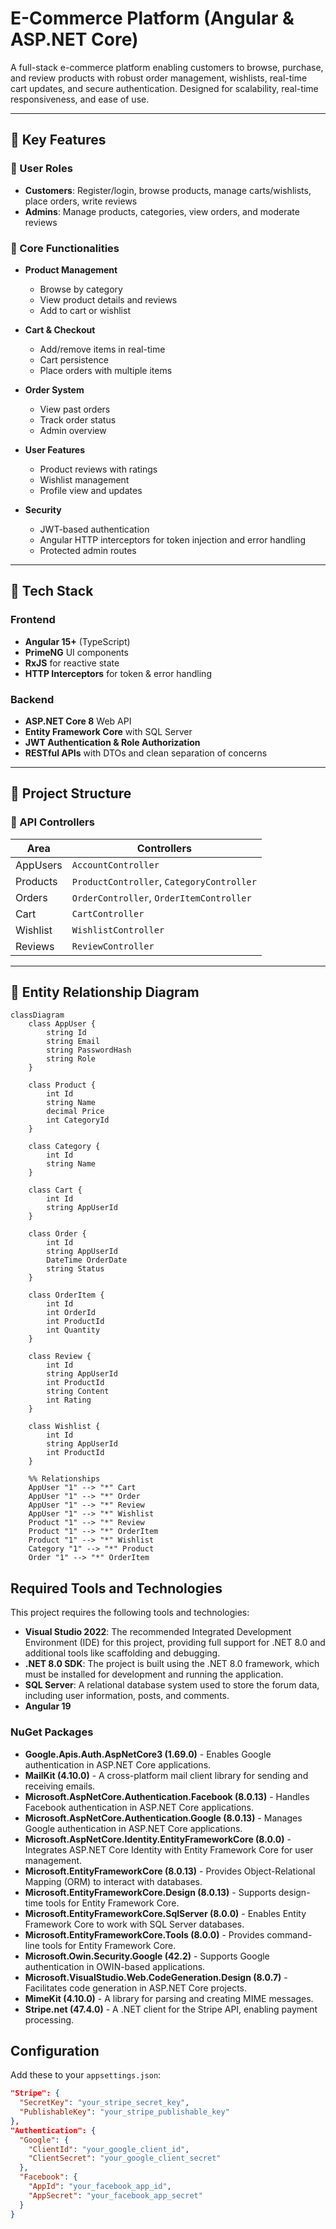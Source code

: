 # E-Commerce Platform (Angular & ASP.NET Core)

A full-stack e-commerce platform enabling customers to browse, purchase, and review products with robust order management, wishlists, real-time cart updates, and secure authentication. Designed for scalability, real-time responsiveness, and ease of use.

---

## 🚀 Key Features

### 👤 User Roles
- **Customers**: Register/login, browse products, manage carts/wishlists, place orders, write reviews  
- **Admins**: Manage products, categories, view orders, and moderate reviews  

### 🛒 Core Functionalities
- **Product Management**
  - Browse by category  
  - View product details and reviews  
  - Add to cart or wishlist  

- **Cart & Checkout**
  - Add/remove items in real-time  
  - Cart persistence  
  - Place orders with multiple items  

- **Order System**
  - View past orders  
  - Track order status  
  - Admin overview  

- **User Features**
  - Product reviews with ratings  
  - Wishlist management  
  - Profile view and updates  

- **Security**
  - JWT-based authentication  
  - Angular HTTP interceptors for token injection and error handling  
  - Protected admin routes  

---

## 🧱 Tech Stack

### Frontend
- **Angular 15+** (TypeScript)  
- **PrimeNG** UI components  
- **RxJS** for reactive state  
- **HTTP Interceptors** for token & error handling  

### Backend
- **ASP.NET Core 8** Web API  
- **Entity Framework Core** with SQL Server  
- **JWT Authentication & Role Authorization**  
- **RESTful APIs** with DTOs and clean separation of concerns  

---

## 📁 Project Structure

### 🔌 API Controllers

| Area         | Controllers                                    |
|--------------|------------------------------------------------|
| AppUsers     | `AccountController`                            |
| Products     | `ProductController`, `CategoryController`      |
| Orders       | `OrderController`, `OrderItemController`       |
| Cart         | `CartController`                               |
| Wishlist     | `WishlistController`                           |
| Reviews      | `ReviewController`                             |

---

## 🧩 Entity Relationship Diagram

```mermaid
classDiagram
    class AppUser {
        string Id
        string Email
        string PasswordHash
        string Role
    }

    class Product {
        int Id
        string Name
        decimal Price
        int CategoryId
    }

    class Category {
        int Id
        string Name
    }

    class Cart {
        int Id
        string AppUserId
    }

    class Order {
        int Id
        string AppUserId
        DateTime OrderDate
        string Status
    }

    class OrderItem {
        int Id
        int OrderId
        int ProductId
        int Quantity
    }

    class Review {
        int Id
        string AppUserId
        int ProductId
        string Content
        int Rating
    }

    class Wishlist {
        int Id
        string AppUserId
        int ProductId
    }

    %% Relationships
    AppUser "1" --> "*" Cart
    AppUser "1" --> "*" Order
    AppUser "1" --> "*" Review
    AppUser "1" --> "*" Wishlist
    Product "1" --> "*" Review
    Product "1" --> "*" OrderItem
    Product "1" --> "*" Wishlist
    Category "1" --> "*" Product
    Order "1" --> "*" OrderItem
```
## Required Tools and Technologies

This project requires the following tools and technologies:

- **Visual Studio 2022**: The recommended Integrated Development Environment (IDE) for this project, providing full support for .NET 8.0 and additional tools like scaffolding and debugging.
- **.NET 8.0 SDK**: The project is built using the .NET 8.0 framework, which must be installed for development and running the application.
- **SQL Server**: A relational database system used to store the forum data, including user information, posts, and comments.
- **Angular 19**


### NuGet Packages  

- **Google.Apis.Auth.AspNetCore3 (1.69.0)** - Enables Google authentication in ASP.NET Core applications.  
- **MailKit (4.10.0)** - A cross-platform mail client library for sending and receiving emails.  
- **Microsoft.AspNetCore.Authentication.Facebook (8.0.13)** - Handles Facebook authentication in ASP.NET Core applications.  
- **Microsoft.AspNetCore.Authentication.Google (8.0.13)** - Manages Google authentication in ASP.NET Core applications.  
- **Microsoft.AspNetCore.Identity.EntityFrameworkCore (8.0.0)** - Integrates ASP.NET Core Identity with Entity Framework Core for user management.  
- **Microsoft.EntityFrameworkCore (8.0.13)** - Provides Object-Relational Mapping (ORM) to interact with databases.  
- **Microsoft.EntityFrameworkCore.Design (8.0.13)** - Supports design-time tools for Entity Framework Core.  
- **Microsoft.EntityFrameworkCore.SqlServer (8.0.0)** - Enables Entity Framework Core to work with SQL Server databases.  
- **Microsoft.EntityFrameworkCore.Tools (8.0.0)** - Provides command-line tools for Entity Framework Core.  
- **Microsoft.Owin.Security.Google (42.2)** - Supports Google authentication in OWIN-based applications.  
- **Microsoft.VisualStudio.Web.CodeGeneration.Design (8.0.7)** - Facilitates code generation in ASP.NET Core projects.  
- **MimeKit (4.10.0)** - A library for parsing and creating MIME messages.  
- **Stripe.net (47.4.0)** - A .NET client for the Stripe API, enabling payment processing.  
## Configuration

Add these to your `appsettings.json`:

```json
"Stripe": {
  "SecretKey": "your_stripe_secret_key",
  "PublishableKey": "your_stripe_publishable_key"
},
"Authentication": {
  "Google": {
    "ClientId": "your_google_client_id",
    "ClientSecret": "your_google_client_secret"
  },
  "Facebook": {
    "AppId": "your_facebook_app_id",
    "AppSecret": "your_facebook_app_secret"
  }
}

